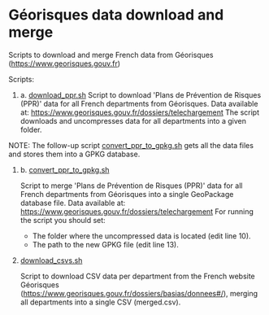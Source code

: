 # Géorisques data download and merge
Scripts to download and merge French data from Géorisques (https://www.georisques.gouv.fr)


Scripts:

1. a. [download_ppr.sh](https://github.com/gacarrillor/georisques_download/blob/master/download_ppr.sh)
  Script to download 'Plans de Prévention de Risques (PPR)' data for all French departments from Géorisques.
  Data available at: https://www.georisques.gouv.fr/dossiers/telechargement
  The script downloads and uncompresses data for all departments into a given folder.

  NOTE: The follow-up script [convert_ppr_to_gpkg.sh](https://github.com/gacarrillor/georisques_download/blob/master/convert_ppr_to_gpkg.sh) gets all the data files and stores them into a GPKG database.

1. b. [convert_ppr_to_gpkg.sh](https://github.com/gacarrillor/georisques_download/blob/master/convert_ppr_to_gpkg.sh)

   Script to merge 'Plans de Prévention de Risques (PPR)' data for all French departments from Géorisques into a single
   GeoPackage database file.
   Data available at: https://www.georisques.gouv.fr/dossiers/telechargement
   For running the script you should set:
    + The folder where the uncompressed data is located (edit line 10).
    + The path to the new GPKG file (edit line 13).

2. [download_csvs.sh](https://github.com/gacarrillor/georisques_download/blob/master/download_csvs.sh)

   Script to download CSV data per department from the French website Géorisques (https://www.georisques.gouv.fr/dossiers/basias/donnees#/), merging all departments into a single CSV (merged.csv).

